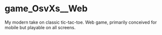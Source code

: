 # game_OsvXs__Web
My modern take on classic tic-tac-toe. Web game, primarily conceived for mobile but playable on all screens.


